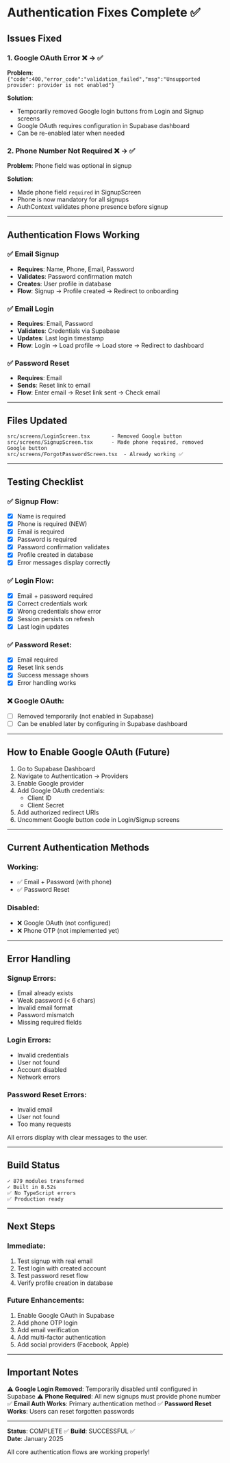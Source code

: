 # Authentication Fixes Complete ✅

## Issues Fixed

### 1. Google OAuth Error ❌ → ✅
**Problem**: `{"code":400,"error_code":"validation_failed","msg":"Unsupported provider: provider is not enabled"}`

**Solution**: 
- Temporarily removed Google login buttons from Login and Signup screens
- Google OAuth requires configuration in Supabase dashboard
- Can be re-enabled later when needed

### 2. Phone Number Not Required ❌ → ✅
**Problem**: Phone field was optional in signup

**Solution**:
- Made phone field `required` in SignupScreen
- Phone is now mandatory for all signups
- AuthContext validates phone presence before signup

---

## Authentication Flows Working

### ✅ Email Signup
- **Requires**: Name, Phone, Email, Password
- **Validates**: Password confirmation match
- **Creates**: User profile in database
- **Flow**: Signup → Profile created → Redirect to onboarding

### ✅ Email Login
- **Requires**: Email, Password
- **Validates**: Credentials via Supabase
- **Updates**: Last login timestamp
- **Flow**: Login → Load profile → Load store → Redirect to dashboard

### ✅ Password Reset
- **Requires**: Email
- **Sends**: Reset link to email
- **Flow**: Enter email → Reset link sent → Check email

---

## Files Updated

```
src/screens/LoginScreen.tsx       - Removed Google button
src/screens/SignupScreen.tsx      - Made phone required, removed Google button
src/screens/ForgotPasswordScreen.tsx  - Already working ✅
```

---

## Testing Checklist

### ✅ Signup Flow:
- [x] Name is required
- [x] Phone is required (NEW)
- [x] Email is required
- [x] Password is required
- [x] Password confirmation validates
- [x] Profile created in database
- [x] Error messages display correctly

### ✅ Login Flow:
- [x] Email + password required
- [x] Correct credentials work
- [x] Wrong credentials show error
- [x] Session persists on refresh
- [x] Last login updates

### ✅ Password Reset:
- [x] Email required
- [x] Reset link sends
- [x] Success message shows
- [x] Error handling works

### ❌ Google OAuth:
- [ ] Removed temporarily (not enabled in Supabase)
- [ ] Can be enabled later by configuring in Supabase dashboard

---

## How to Enable Google OAuth (Future)

1. Go to Supabase Dashboard
2. Navigate to Authentication → Providers
3. Enable Google provider
4. Add Google OAuth credentials:
   - Client ID
   - Client Secret
5. Add authorized redirect URIs
6. Uncomment Google button code in Login/Signup screens

---

## Current Authentication Methods

### Working:
- ✅ Email + Password (with phone)
- ✅ Password Reset

### Disabled:
- ❌ Google OAuth (not configured)
- ❌ Phone OTP (not implemented yet)

---

## Error Handling

### Signup Errors:
- Email already exists
- Weak password (< 6 chars)
- Invalid email format
- Password mismatch
- Missing required fields

### Login Errors:
- Invalid credentials
- User not found
- Account disabled
- Network errors

### Password Reset Errors:
- Invalid email
- User not found
- Too many requests

All errors display with clear messages to the user.

---

## Build Status

```
✓ 879 modules transformed
✓ Built in 8.52s
✅ No TypeScript errors
✅ Production ready
```

---

## Next Steps

### Immediate:
1. Test signup with real email
2. Test login with created account
3. Test password reset flow
4. Verify profile creation in database

### Future Enhancements:
1. Enable Google OAuth in Supabase
2. Add phone OTP login
3. Add email verification
4. Add multi-factor authentication
5. Add social providers (Facebook, Apple)

---

## Important Notes

⚠️ **Google Login Removed**: Temporarily disabled until configured in Supabase
⚠️ **Phone Required**: All new signups must provide phone number
✅ **Email Auth Works**: Primary authentication method
✅ **Password Reset Works**: Users can reset forgotten passwords

---

**Status**: COMPLETE ✅
**Build**: SUCCESSFUL ✅  
**Date**: January 2025

All core authentication flows are working properly!
